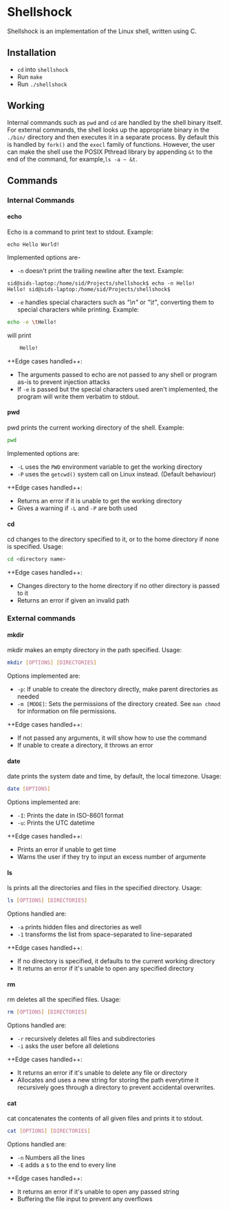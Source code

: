 # Shellshock
Shellshock is an implementation of the Linux shell, written using C. 
## Installation
- `cd` into `shellshock`
- Run `make`
- Run `./shellshock`
## Working
Internal commands such as `pwd` and `cd` are handled by the shell binary itself. For external commands, the shell looks up the appropriate binary in the `./bin/` directory and then executes it in a separate process. By default this is handled by `fork()` and the `execl` family of functions. However, the user can make the shell use the POSIX Pthread library by appending `&t` to the end of the command, for example,`ls -a ~ &t`.

## Commands
### Internal Commands
#### echo
Echo is a command to print text to stdout. 
Example:
```
echo Hello World!
```
Implemented options are-
- `-n` doesn't print the trailing newline after the text. Example:
```
sid@sids-laptop:/home/sid/Projects/shellshock$ echo -n Hello!
Hello! sid@sids-laptop:/home/sid/Projects/shellshock$ 
```
- `-e` handles special characters such as *"\n"* or *"\t"*, converting them to special characters while printing. Example:
```sh
echo -e \tHello!
```
will print
```sh
    Hello!
```

++Edge cases handled++:
- The arguments passed to echo are not passed to any shell or program as-is to prevent injection attacks
- If `-e` is passed but the special characters used aren't implemented, the program will write them verbatim to stdout.

#### pwd
pwd prints the current working directory of the shell. Example:
```sh
pwd
```
Implemented options are:
- `-L` uses the `PWD` environment variable to get the working directory
- `-P` uses the `getcwd()` system call on Linux instead. (Default behaviour)

++Edge cases handled++:
- Returns an error if it is unable to get the working directory
- Gives a warning if `-L` and `-P` are both used

#### cd
cd changes to the directory specified to it, or to the home directory if none is specified. Usage:
```sh
cd <directory name>
```
++Edge cases handled++:
- Changes directory to the home directory if no other directory is passed to it
- Returns an error if given an invalid path

### External commands
#### mkdir
mkdir makes an empty directory in the path specified. Usage:
```sh
mkdir [OPTIONS] [DIRECTORIES]
```
Options implemented are:
- `-p`: If unable to create the directory directly, make parent directories as needed
- `-m [MODE]`: Sets the permissions of the directory created. See `man chmod` for information on file permissions.  

++Edge cases handled++:
- If not passed any arguments, it will show how to use the command
- If unable to create a directory, it throws an error

#### date
date prints the system date and time, by default, the local timezone. Usage:
```sh
date [OPTIONS]
```
Options implemented are:
- `-I`: Prints the date in ISO-8601 format
- `-u`: Prints the UTC datetime

++Edge cases handled++:
- Prints an error if unable to get time
- Warns the user if they try to input an excess number of argumente

#### ls
ls prints all the directories and files in the specified directory. Usage:
```sh
ls [OPTIONS] [DIRECTORIES]
```
Options handled are:
- `-a` prints hidden files and directories as well
- `-1` transforms the list from space-separated to line-separated

++Edge cases handled++:
- If no directory is specified, it defaults to the current working directory
- It returns an error if it's unable to open any specified directory

#### rm
rm deletes all the specified files. Usage:
```sh
rm [OPTIONS] [DIRECTORIES]
```
Options handled are:
- `-r` recursively deletes all files and subdirectories 
- `-i` asks the user before all deletions 

++Edge cases handled++:
- It returns an error if it's unable to delete any file or directory
- Allocates and uses a new string for storing the path everytime it recursively goes through a directory to prevent accidental overwrites.

#### cat
cat concatenates the contents of all given files and prints it to stdout.
```sh
cat [OPTIONS] [DIRECTORIES]
```
Options handled are:
- `-n` Numbers all the lines 
- `-E` adds a `$` to the end to every line 

++Edge cases handled++:
- It returns an error if it's unable to open any passed string
- Buffering the file input to prevent any overflows